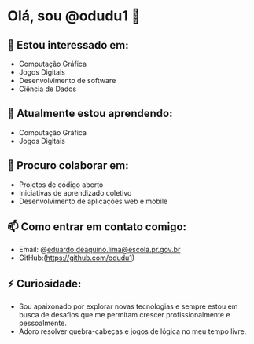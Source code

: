 # Olá, sou @odudu1 👋

## 👀 Estou interessado em:
- Computação Gráfica
- Jogos Digitais
- Desenvolvimento de software
- Ciência de Dados

## 🌱 Atualmente estou aprendendo:
- Computação Gráfica
- Jogos Digitais

## 💞️ Procuro colaborar em:
- Projetos de código aberto
- Iniciativas de aprendizado coletivo
- Desenvolvimento de aplicações web e mobile

## 📫 Como entrar em contato comigo:
- Email: @eduardo.deaquino.lima@escola.pr.gov.br
- GitHub:(https://github.com/odudu1)


## ⚡ Curiosidade:
- Sou apaixonado por explorar novas tecnologias e sempre estou em busca de desafios que me permitam crescer profissionalmente e pessoalmente.
- Adoro resolver quebra-cabeças e jogos de lógica no meu tempo livre.
